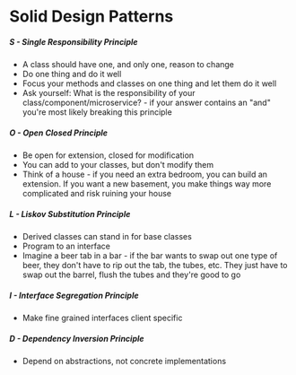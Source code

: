 # Solid Design Patterns

##### S - Single Responsibility Principle 
  - A class should have one, and only one, reason to change
  - Do one thing and do it well
  - Focus your methods and classes on one thing and let them do it well
  - Ask yourself: What is the responsibility of your class/component/microservice? - if your answer contains an "and" you're most likely breaking this principle
  
##### O - Open Closed Principle
  - Be open for extension, closed for modification
  - You can add to your classes, but don't modify them
  - Think of a house - if you need an extra bedroom, you can build an extension. If you want a new basement, you make things way more complicated and risk ruining your house
  
##### L - Liskov Substitution Principle
  - Derived classes can stand in for base classes
  - Program to an interface
  - Imagine a beer tab in a bar - if the bar wants to swap out one type of beer, they don't have to rip out the tab, the tubes, etc. They just have to swap out the barrel, flush the tubes and they're good to go

##### I - Interface Segregation Principle
  - Make fine grained interfaces client specific
  
##### D - Dependency Inversion Principle
  - Depend on abstractions, not concrete implementations
